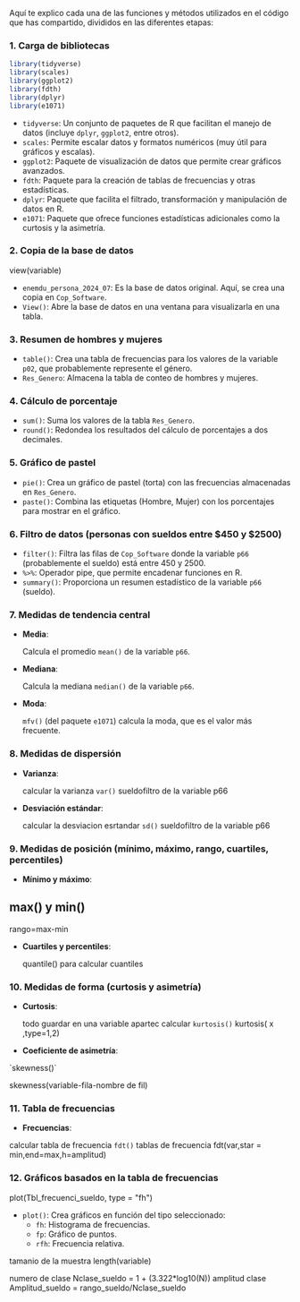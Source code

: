 Aquí te explico cada una de las funciones y métodos utilizados en el código que has compartido, divididos en las diferentes etapas:

### 1. **Carga de bibliotecas**
```r
library(tidyverse)
library(scales)
library(ggplot2)
library(fdth)
library(dplyr)
library(e1071)
```
- `tidyverse`: Un conjunto de paquetes de R que facilitan el manejo de datos (incluye `dplyr`, `ggplot2`, entre otros).
- `scales`: Permite escalar datos y formatos numéricos (muy útil para gráficos y escalas).
- `ggplot2`: Paquete de visualización de datos que permite crear gráficos avanzados.
- `fdth`: Paquete para la creación de tablas de frecuencias y otras estadísticas.
- `dplyr`: Paquete que facilita el filtrado, transformación y manipulación de datos en R.
- `e1071`: Paquete que ofrece funciones estadísticas adicionales como la curtosis y la asimetría.

### 2. **Copia de la base de datos**

view(variable)
- `enemdu_persona_2024_07`: Es la base de datos original. Aquí, se crea una copia en `Cop_Software`.
- `View()`: Abre la base de datos en una ventana para visualizarla en una tabla.

### 3. **Resumen de hombres y mujeres**

- `table()`: Crea una tabla de frecuencias para los valores de la variable `p02`, que probablemente represente el género.
- `Res_Genero`: Almacena la tabla de conteo de hombres y mujeres.

### 4. **Cálculo de porcentaje**

- `sum()`: Suma los valores de la tabla `Res_Genero`.
- `round()`: Redondea los resultados del cálculo de porcentajes a dos decimales.

### 5. **Gráfico de pastel**

- `pie()`: Crea un gráfico de pastel (torta) con las frecuencias almacenadas en `Res_Genero`.
- `paste()`: Combina las etiquetas (Hombre, Mujer) con los porcentajes para mostrar en el gráfico.

### 6. **Filtro de datos (personas con sueldos entre $450 y $2500)**

- `filter()`: Filtra las filas de `Cop_Software` donde la variable `p66` (probablemente el sueldo) está entre 450 y 2500.
- `%>%`: Operador pipe, que permite encadenar funciones en R.
- `summary()`: Proporciona un resumen estadístico de la variable `p66` (sueldo).

### 7. **Medidas de tendencia central**
- **Media**:
  
  Calcula el promedio `mean()` de la variable `p66`.

- **Mediana**:
  
  Calcula la mediana  `median()` de la variable `p66`.

- **Moda**:
  
  `mfv()` (del paquete `e1071`) calcula la moda, que es el valor más frecuente.

### 8. **Medidas de dispersión**
- **Varianza**:
  
  calcular la varianza `var()` sueldofiltro de la variable p66 

- **Desviación estándar**:
  
  calcular la desviacion esrtandar `sd()` sueldofiltro de la variable p66

### 9. **Medidas de posición (mínimo, máximo, rango, cuartiles, percentiles)**
- **Mínimo y máximo**:

max() y min()
-
  rango=max-min

- **Cuartiles y percentiles**:
 
  quantile() para calcular cuantiles 

### 10. **Medidas de forma (curtosis y asimetría)**
- **Curtosis**:

  todo guardar en una variable apartec
  calcular `kurtosis()`
kurtosis(  x ,type=1,2)
- **Coeficiente de asimetría**:

\`skewness()`

skewness(variable-fila-nombre de fil)
### 11. **Tabla de frecuencias**
- **Frecuencias**:

calcular tabla de frecuencia `fdt()`
tablas de frecuencia fdt(var,star = min,end=max,h=amplitud)
### 12. **Gráficos basados en la tabla de frecuencias**
plot(Tbl_frecuenci_sueldo, type = "fh")

- `plot()`: Crea gráficos en función del tipo seleccionado:
  - `fh`: Histograma de frecuencias.
  - `fp`: Gráfico de puntos.
  - `rfh`: Frecuencia relativa.

tamanio de la muestra
length(variable)

numero de clase 
Nclase_sueldo = 1 + (3.322*log10(N))
amplitud clase Amplitud_sueldo = rango_sueldo/Nclase_sueldo


